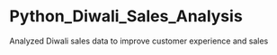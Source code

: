 # Python_Diwali_Sales_Analysis
  Analyzed Diwali sales data to improve customer experience and sales
 
